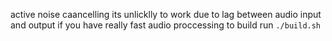 active noise caancelling
its unlicklly to work due to lag between audio input and output
if you have really fast audio proccessing
to build run ```./build.sh```

